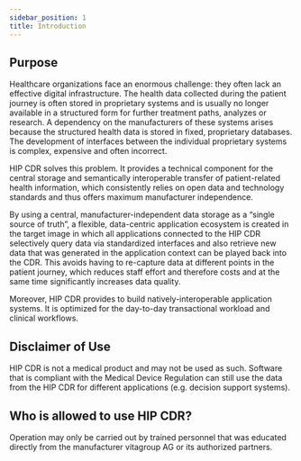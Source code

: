 ```yaml
---
sidebar_position: 1
title: Introduction
---
```


## Purpose

Healthcare organizations face an enormous challenge: they often lack an effective digital infrastructure. The health data collected during the patient journey is often stored in proprietary systems and is usually no longer available in a structured form for further treatment paths, analyzes or research. A dependency on the manufacturers of these systems arises because the structured health data is stored in fixed, proprietary databases. The development of interfaces between the individual proprietary systems is complex, expensive and often incorrect.
 
HIP CDR solves this problem. It provides a technical component for the central storage and semantically interoperable transfer of patient-related health information, which consistently relies on open data and technology standards and thus offers maximum manufacturer independence.
 
By using a central, manufacturer-independent data storage as a “single source of truth”, a flexible, data-centric application ecosystem is created in the target image in which all applications connected to the HIP CDR selectively query data via standardized interfaces and also retrieve new data that was generated in the application context can be played back into the CDR. This avoids having to re-capture data at different points in the patient journey, which reduces staff effort and therefore costs and at the same time significantly increases data quality.

Moreover, HIP CDR provides to build natively-interoperable application systems. It is optimized for the day-to-day transactional workload and clinical workflows. 

## Disclaimer of Use

HIP CDR is not a medical product and may not be used as such. Software that is compliant with the Medical Device Regulation can still use the data from the HIP CDR for different applications (e.g. decision support systems).  

## Who is allowed to use HIP CDR?

Operation may only be carried out by trained personnel that was educated directly from the manufacturer vitagroup AG or its authorized partners.
